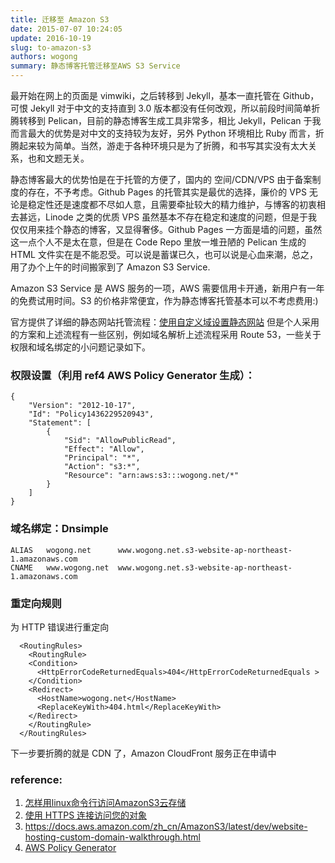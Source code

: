 ```yaml
---
title: 迁移至 Amazon S3 
date: 2015-07-07 10:24:05
update: 2016-10-19
slug: to-amazon-s3
authors: wogong
summary: 静态博客托管迁移至AWS S3 Service
---
```


最开始在网上的页面是 vimwiki，之后转移到 Jekyll，基本一直托管在 Github，可恨 Jekyll 对于中文的支持直到 3.0 版本都没有任何改观，所以前段时间简单折腾转移到 Pelican，目前的静态博客生成工具非常多，相比 Jekyll，Pelican 于我而言最大的优势是对中文的支持较为友好，另外 Python 环境相比 Ruby 而言，折腾起来较为简单。当然，游走于各种环境只是为了折腾，和书写其实没有太大关系，也和文题无关。

静态博客最大的优势怕是在于托管的方便了，国内的 空间/CDN/VPS 由于备案制度的存在，不予考虑。Github Pages 的托管其实是最优的选择，廉价的 VPS 无论是稳定性还是速度都不尽如人意，且需要牵扯较大的精力维护，与博客的初衷相去甚远，Linode 之类的优质 VPS 虽然基本不存在稳定和速度的问题，但是于我仅仅用来挂个静态的博客，又显得奢侈。Github Pages 一方面是墙的问题，虽然这一点个人不是太在意，但是在 Code Repo 里放一堆丑陋的 Pelican 生成的 HTML 文件实在是不能忍受。可以说是蓄谋已久，也可以说是心血来潮，总之，用了办个上午的时间搬家到了 Amazon S3 Service.

Amazon S3 Service 是 AWS 服务的一项，AWS 需要信用卡开通，新用户有一年的免费试用时间。S3 的价格非常便宜，作为静态博客托管基本可以不考虑费用:)

官方提供了详细的静态网站托管流程：[使用自定义域设置静态网站](https://docs.aws.amazon.com/zh_cn/AmazonS3/latest/dev/website-hosting-custom-domain-walkthrough.html)
但是个人采用的方案和上述流程有一些区别，例如域名解析上述流程采用 Route 53，一些关于权限和域名绑定的小问题记录如下。

### 权限设置（利用 ref4 AWS Policy Generator 生成）：

    {
	    "Version": "2012-10-17",
    	"Id": "Policy1436229520943",
	    "Statement": [
    		{
			    "Sid": "AllowPublicRead",
		    	"Effect": "Allow",
	    		"Principal": "*",
    			"Action": "s3:*",
			    "Resource": "arn:aws:s3:::wogong.net/*"
		    }
	    ]
    }

### 域名绑定：Dnsimple

    ALIAS   wogong.net      www.wogong.net.s3-website-ap-northeast-1.amazonaws.com
    CNAME   www.wogong.net  www.wogong.net.s3-website-ap-northeast-1.amazonaws.com

### 重定向规则
为 HTTP 错误进行重定向

      <RoutingRules>
        <RoutingRule>
        <Condition>
          <HttpErrorCodeReturnedEquals>404</HttpErrorCodeReturnedEquals >
        </Condition>
        <Redirect>
          <HostName>wogong.net</HostName>
          <ReplaceKeyWith>404.html</ReplaceKeyWith>
        </Redirect>
        </RoutingRule>
      </RoutingRules>


下一步要折腾的就是 CDN 了，Amazon CloudFront 服务正在申请中

### reference:
1. [怎样用linux命令行访问AmazonS3云存储](http://www.geekfan.net/7935/)
2. [使用 HTTPS 连接访问您的对象](https://docs.aws.amazon.com/zh_cn/AmazonCloudFront/latest/DeveloperGuide/SecureConnections.html)
3. <https://docs.aws.amazon.com/zh_cn/AmazonS3/latest/dev/website-hosting-custom-domain-walkthrough.html> 
4. [AWS Policy Generator](http://awspolicygen.s3.amazonaws.com/policygen.html)

